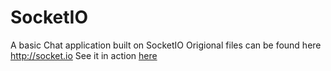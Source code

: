 # SocketIO
A basic Chat application built on SocketIO
Origional files can be found here http://socket.io
See it in action <a href="wrecked256.xyz/socketio">here</a>

